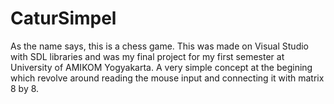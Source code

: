 # CaturSimpel

As the name says, this is a chess game. This was made on Visual Studio with SDL libraries and was my final project for my first semester at University of AMIKOM Yogyakarta. 
A very simple concept at the begining which revolve around reading the mouse input and connecting it with matrix 8 by 8.
